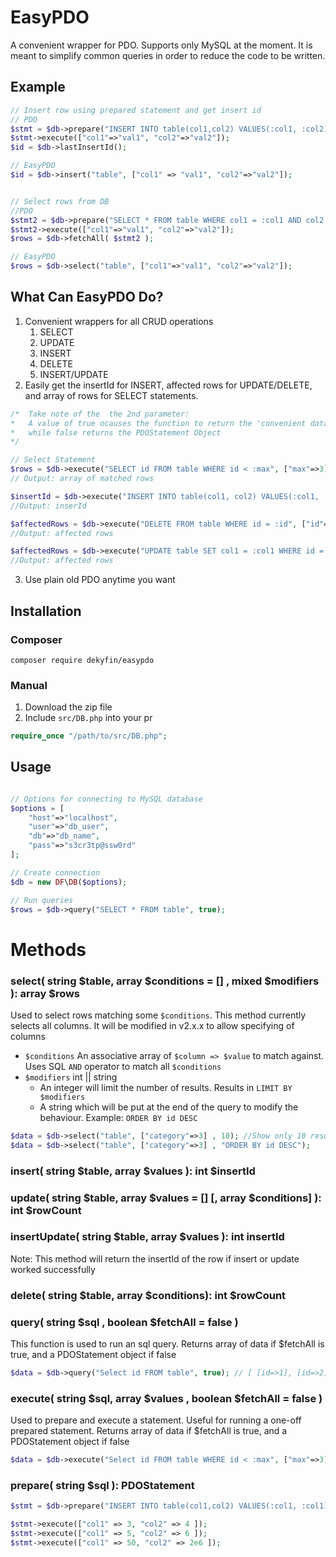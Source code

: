# EasyPDO
A convenient wrapper for PDO. Supports only MySQL at the moment.
It is meant to simplify common queries in order to reduce the code to be written.

## Example

```php
// Insert row using prepared statement and get insert id
// PDO
$stmt = $db->prepare("INSERT INTO table(col1,col2) VALUES(:col1, :col2)");
$stmt->execute(["col1"=>"val1", "col2"=>"val2"]);
$id = $db->lastInsertId();

// EasyPDO
$id = $db->insert("table", ["col1" => "val1", "col2"=>"val2"]);


// Select rows from DB
//PDO
$stmt2 = $db->prepare("SELECT * FROM table WHERE col1 = :col1 AND col2 = :col2)");
$stmt2->execute(["col1"=>"val1", "col2"=>"val2"]);
$rows = $db->fetchAll( $stmt2 );

// EasyPDO
$rows = $db->select("table", ["col1"=>"val1", "col2"=>"val2"]);
```

## What Can EasyPDO Do?
1. Convenient wrappers for all CRUD operations
	1. SELECT
	2. UPDATE
	3. INSERT
	4. DELETE
	5. INSERT/UPDATE
2. Easily get the insertId for INSERT, affected rows for UPDATE/DELETE, and array of rows for SELECT statements.
```php
/*	Take note of the  the 2nd parameter:
*	A value of true ocauses the function to return the 'convenient data', 
*	while false returns the PDOStatement Object
*/

// Select Statement
$rows = $db->execute("SELECT id FROM table WHERE id < :max", ["max"=>3], true);
// Output: array of matched rows

$insertId = $db->execute("INSERT INTO table(col1, col2) VALUES(:col1, :col2)", ["col1"=>"val1", "col2"=>"val2"], true);
//Output: inserId

$affectedRows = $db->execute("DELETE FROM table WHERE id = :id", ["id"=>5], true);
//Output: affected rows

$affectedRows = $db->execute("UPDATE table SET col1 = :col1 WHERE id = :id", ["id"=>5, "col1"=>"valX"], true);
//Output: affected rows

```
3. Use plain old PDO anytime you want

## Installation

### Composer
```
composer require dekyfin/easypdo
```
### Manual

1. Download the zip file
2. Include `src/DB.php` into your pr

```PHP
require_once "/path/to/src/DB.php";
```

## Usage

```PHP

// Options for connecting to MySQL database
$options = [
	"host"=>"localhost",
	"user"=>"db_user",
	"db"=>"db_name",
	"pass"=>"s3cr3tp@ssw0rd"
];

// Create connection
$db = new DF\DB($options);

// Run queries
$rows = $db->query("SELECT * FROM table", true);

```

# Methods

### select( string $table, array $conditions = [] , mixed $modifiers ): array $rows
Used to select rows matching some `$conditions`. This method currently selects all columns. It will be modified in v2.x.x to allow specifying of columns

- `$conditions` An associative array of `$column => $value` to match against. Uses SQL `AND` operator to match all `$conditions`
- `$modifiers` int || string
	- An integer will limit the number of results. Results in `LIMIT BY $modifiers`
	- A string which will be put at the end of the query to modify the behaviour. Example: `ORDER BY id DESC`

```php
$data = $db->select("table", ["category"=>3] , 10); //Show only 10 results
$data = $db->select("table", ["category"=>3] , "ORDER BY id DESC");

```
### insert( string $table, array $values ): int $insertId

### update( string $table, array $values = [] [, array $conditions] ): int $rowCount

### insertUpdate( string $table, array $values ): int insertId
Note: This method will return the insertId of the row if insert or update worked successfully

### delete( string $table, array $conditions): int $rowCount

### query( string $sql , boolean $fetchAll = false )

This function is used to run an sql query.
Returns array of data if $fetchAll is true, and a PDOStatement object if false

```php
$data = $db->query("Select id FROM table", true); // [ [id=>1], [id=>2] ... ]

```

### execute( string $sql, array $values , boolean $fetchAll = false )
Used to prepare and execute a statement. Useful for running a one-off prepared statement.
Returns array of data if $fetchAll is true, and a PDOStatement object if false

```php
$data = $db->execute("Select id FROM table WHERE id < :max", ["max"=>3] , true); // [ [id=>1], [id=>2] ... ]

```

### prepare( string $sql ): PDOStatement

```php
$stmt = $db->prepare("INSERT INTO table(col1,col2) VALUES(:col1, :col1)");

$stmt->execute(["col1" => 3, "col2" => 4 ]);
$stmt->execute(["col1" => 5, "col2" => 6 ]);
$stmt->execute(["col1" => 50, "col2" => 2e6 ]);

```

